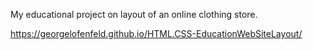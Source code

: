 My educational project on layout of an online clothing store.

https://georgelofenfeld.github.io/HTML.CSS-EducationWebSiteLayout/
